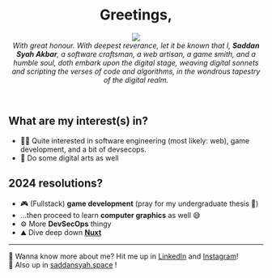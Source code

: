 
<h1 align="center">Greetings,</h1>
<p align="center">
<img src="https://github.com/saddansyah/saddansyah/assets/73093118/41888f5c-01f9-4bca-8658-3b30aa406521" /> <br/>
<i>
With great honour. With deepest reverance, let it be known that I, <b>Saddan Syah Akbar</b>, a software craftsman, a web artisan, a game smith, and a humble soul, doth embark upon the digital stage, weaving digital sonnets and scripting the verses of code and algorithms, in the wondrous tapestry of the digital realm.
</i>
</p></br>

## What are my interest(s) in?
- 👩‍💻 Quite interested in software engineering (most likely: web), game development, and a bit of devsecops.
- 🎨 Do some digital arts as well
## 2024 resolutions?
- 🎮 (Fullstack) **game development** (pray for my undergraduate thesis 🙏)
- ...then proceed to learn **computer graphics** as well 😅
- ⚙️ More **DevSecOps** thingy
- ⛰️ Dive deep down [**Nuxt**](https://nuxt.com/)

---
👋 Wanna know more about me? Hit me up in [LinkedIn](https://linkedin.com/in/saddan-syah-a-a914011b8/) and [Instagram](https://instagram.com/saddansyah/)! <br/>
🌌 Also up in [saddansyah.space](https://saddansyah.space) !

